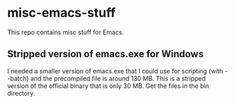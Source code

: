 # misc-emacs-stuff

This repo contains misc stuff for Emacs.

## Stripped version of emacs.exe for Windows

I needed a smaller version of emacs.exe that I could use for scripting (with --batch) and the precompiled file is around 130 MB. This is a stripped version of the official binary that is only 30 MB. Get the files in the bin directory.

